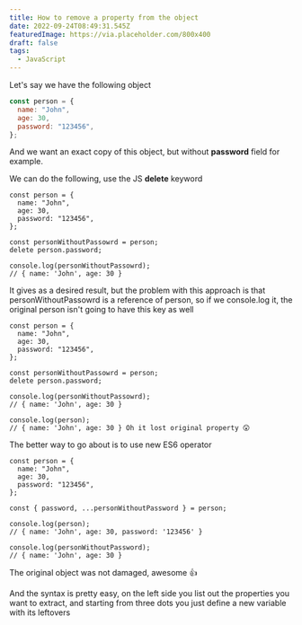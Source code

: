 ```yaml
---
title: How to remove a property from the object
date: 2022-09-24T08:49:31.545Z
featuredImage: https://via.placeholder.com/800x400
draft: false
tags:
  - JavaScript
---
```

L﻿et's say we have the following object

```javascript
const person = {
  name: "John",
  age: 30,
  password: "123456",
};
```

A﻿nd we want an exact copy of this object, but without **password** field for example.

W﻿e can do the following, use the JS **delete** keyword

```
const person = {
  name: "John",
  age: 30,
  password: "123456",
};

const personWithoutPassowrd = person;
delete person.password;

console.log(personWithoutPassowrd);
// { name: 'John', age: 30 }
```

I﻿t gives as a desired result, but t﻿he problem with this approach is that personWithoutPassowrd is a reference of person, so if we console.log it, the original person isn't going to have this key as well

```
const person = {
  name: "John",
  age: 30,
  password: "123456",
};

const personWithoutPassowrd = person;
delete person.password;

console.log(personWithoutPassowrd);
// { name: 'John', age: 30 }

console.log(person);
// { name: 'John', age: 30 } Oh it lost original property 😲
```

T﻿he better way to go about is to use new ES6 operator

```
const person = {
  name: "John",
  age: 30,
  password: "123456",
};

const { password, ...personWithoutPassword } = person;

console.log(person);
// { name: 'John', age: 30, password: '123456' }

console.log(personWithoutPassword);
// { name: 'John', age: 30 }
```

The original object was not damaged, awesome 👍

A﻿nd the syntax is pretty easy, on the left side you list out the properties you want to extract, and starting from three dots you just define a new variable with its leftovers